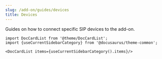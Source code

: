 ```yaml
---
slug: /add-on/guides/devices
title: Devices
---
```


Guides on how to connect specific SIP devices to the add-on.

```mdx-code-block
import DocCardList from '@theme/DocCardList';
import {useCurrentSidebarCategory} from '@docusaurus/theme-common';

<DocCardList items={useCurrentSidebarCategory().items}/>
```